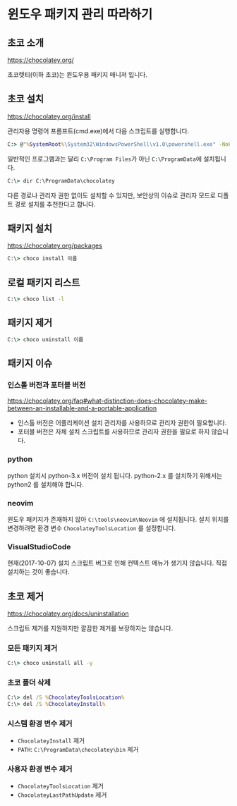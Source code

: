# 윈도우 패키지 관리 따라하기

## 초코 소개

<https://chocolatey.org/>

초코렛티(이하 초코)는 윈도우용 패키지 매니저 입니다.

## 초코 설치

<https://chocolatey.org/install>

관리자용 명령어 프롬프트(cmd.exe)에서 다음 스크립트를 실행합니다.

```bat
C:> @"%SystemRoot%\System32\WindowsPowerShell\v1.0\powershell.exe" -NoProfile -InputFormat None -ExecutionPolicy Bypass -Command "iex ((New-Object System.Net.WebClient).DownloadString('https://chocolatey.org/install.ps1'))" && SET "PATH=%PATH%;%ALLUSERSPROFILE%\chocolatey\bin"
```

일반적인 프로그램과는 달리 `C:\Program Files`가 아닌 `C:\ProgramData`에 설치됩니다.

```bat
C:\> dir C:\ProgramData\chocolatey
```

다른 경로나 관리자 권한 없이도 설치할 수 있지만, 보안상의 이슈로 관리자 모드로 디폴트 경로 설치를 추천한다고 합니다.

## 패키지 설치

<https://chocolatey.org/packages>

```bat
C:\> choco install 이름
```

## 로컬 패키지 리스트 

```bat
C:\> choco list -l
```

## 패키지 제거

```bat
C:\> choco uninstall 이름
```

## 패키지 이슈 

### 인스톨 버전과 포터블 버전

<https://chocolatey.org/faq#what-distinction-does-chocolatey-make-between-an-installable-and-a-portable-application> 

* 인스톨 버전은 어플리케이션 설치 관리자를 사용하므로 관리자 권한이 필요합니다.
* 포터블 버전은 자체 설치 스크립트를 사용하므로 관리자 권한을 필요로 하지 않습니다.

### python

python 설치시 python-3.x 버전이 설치 됩니다. python-2.x 를 설치하기 위해서는 python2 를 설치해야 합니다.

### neovim

윈도우 패키지가 존재하지 않아 `C:\tools\neovim\Neovim` 에 설치됩니다. 설치 위치를 변경하려면 환경 변수 `ChocolateyToolsLocation` 를 설정합니다.

### VisualStudioCode

현재(2017-10-07) 설치 스크립트 버그로 인해 컨텍스트 메뉴가 생기지 않습니다. 직접 설치하는 것이 좋습니다.

## 초코 제거 

<https://chocolatey.org/docs/uninstallation>

스크립트 제거를 지원하지만 깔끔한 제거를 보장하지는 않습니다.

### 모든 패키지 제거

```bat
C:\> choco uninstall all -y
```

### 초코 폴더 삭제

```bat
C:\> del /S %ChocolateyToolsLocation%
C:\> del /S %ChocolateyInstall%
```

### 시스템 환경 변수 제거

* `ChocolateyInstall` 제거
* `PATH`: `C:\ProgramData\chocolatey\bin` 제거

### 사용자 환경 변수 제거

* `ChocolateyToolsLocation` 제거
* `ChocolateyLastPathUpdate` 제거
